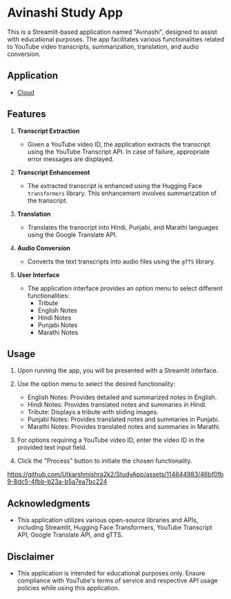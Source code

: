 # Avinashi Study App

This is a Streamlit-based application named "Avinashi", designed to assist with educational purposes. The app facilitates various functionalities related to YouTube video transcripts, summarization, translation, and audio conversion.

## Application
   - [Cloud](https://app-4wb9zefeudq8cgyhpwxxgk.streamlit.app/)

## Features

1. **Transcript Extraction**
   - Given a YouTube video ID, the application extracts the transcript using the YouTube Transcript API. In case of failure, appropriate error messages are displayed.

2. **Transcript Enhancement**
   - The extracted transcript is enhanced using the Hugging Face `transformers` library. This enhancement involves summarization of the transcript.

3. **Translation**
   - Translates the transcript into Hindi, Punjabi, and Marathi languages using the Google Translate API.

4. **Audio Conversion**
   - Converts the text transcripts into audio files using the `gTTS` library.

5. **User Interface**
   - The application interface provides an option menu to select different functionalities:
     - Tribute
     - English Notes
     - Hindi Notes
     - Punjabi Notes
     - Marathi Notes


## Usage

1. Upon running the app, you will be presented with a Streamlit interface.

2. Use the option menu to select the desired functionality:
   - English Notes: Provides detailed and summarized notes in English.
   - Hindi Notes: Provides translated notes and summaries in Hindi.
   - Tribute: Displays a tribute with sliding images.
   - Punjabi Notes: Provides translated notes and summaries in Punjabi.
   - Marathi Notes: Provides translated notes and summaries in Marathi.

3. For options requiring a YouTube video ID, enter the video ID in the provided text input field.

4. Click the "Process" button to initiate the chosen functionality.


https://github.com/Utkarshmishra2k2/StudyApp/assets/114844983/46bf0fb9-8dc5-4fbb-b23a-b5a7ea7bc224





## Acknowledgments

- This application utilizes various open-source libraries and APIs, including Streamlit, Hugging Face Transformers, YouTube Transcript API, Google Translate API, and gTTS.

## Disclaimer

- This application is intended for educational purposes only. Ensure compliance with YouTube's terms of service and respective API usage policies while using this application.
